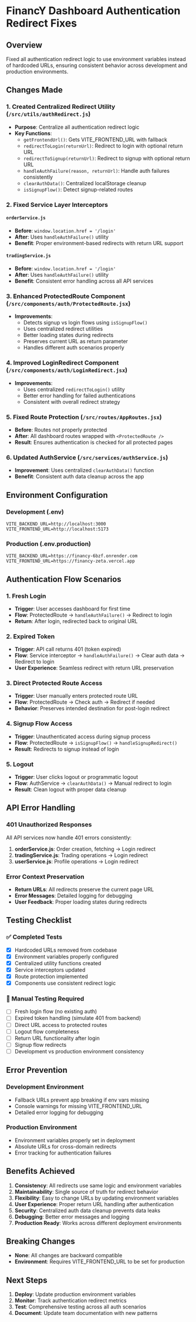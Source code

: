 # FinancY Dashboard Authentication Redirect Fixes

## Overview
Fixed all authentication redirect logic to use environment variables instead of hardcoded URLs, ensuring consistent behavior across development and production environments.

## Changes Made

### 1. Created Centralized Redirect Utility (`/src/utils/authRedirect.js`)
- **Purpose**: Centralize all authentication redirect logic
- **Key Functions**:
  - `getFrontendUrl()`: Gets VITE_FRONTEND_URL with fallback
  - `redirectToLogin(returnUrl)`: Redirect to login with optional return URL
  - `redirectToSignup(returnUrl)`: Redirect to signup with optional return URL
  - `handleAuthFailure(reason, returnUrl)`: Handle auth failures consistently
  - `clearAuthData()`: Centralized localStorage cleanup
  - `isSignupFlow()`: Detect signup-related routes

### 2. Fixed Service Layer Interceptors

#### `orderService.js`
- **Before**: `window.location.href = '/login'`
- **After**: Uses `handleAuthFailure()` utility
- **Benefit**: Proper environment-based redirects with return URL support

#### `tradingService.js` 
- **Before**: `window.location.href = '/login'`
- **After**: Uses `handleAuthFailure()` utility
- **Benefit**: Consistent error handling across all API services

### 3. Enhanced ProtectedRoute Component (`/src/components/auth/ProtectedRoute.jsx`)
- **Improvements**:
  - Detects signup vs login flows using `isSignupFlow()`
  - Uses centralized redirect utilities
  - Better loading states during redirects
  - Preserves current URL as return parameter
  - Handles different auth scenarios properly

### 4. Improved LoginRedirect Component (`/src/components/auth/LoginRedirect.jsx`)
- **Improvements**:
  - Uses centralized `redirectToLogin()` utility
  - Better error handling for failed authentications
  - Consistent with overall redirect strategy

### 5. Fixed Route Protection (`/src/routes/AppRoutes.jsx`)
- **Before**: Routes not properly protected
- **After**: All dashboard routes wrapped with `<ProtectedRoute />`
- **Result**: Ensures authentication is checked for all protected pages

### 6. Updated AuthService (`/src/services/authService.js`)
- **Improvement**: Uses centralized `clearAuthData()` function
- **Benefit**: Consistent auth data cleanup across the app

## Environment Configuration

### Development (.env)
```properties
VITE_BACKEND_URL=http://localhost:3000
VITE_FRONTEND_URL=http://localhost:5173
```

### Production (.env.production)
```properties
VITE_BACKEND_URL=https://financy-6bzf.onrender.com
VITE_FRONTEND_URL=https://financy-zeta.vercel.app
```

## Authentication Flow Scenarios

### 1. Fresh Login
- **Trigger**: User accesses dashboard for first time
- **Flow**: ProtectedRoute → `handleAuthFailure()` → Redirect to login
- **Return**: After login, redirected back to original URL

### 2. Expired Token
- **Trigger**: API call returns 401 (token expired)
- **Flow**: Service interceptor → `handleAuthFailure()` → Clear auth data → Redirect to login
- **User Experience**: Seamless redirect with return URL preservation

### 3. Direct Protected Route Access
- **Trigger**: User manually enters protected route URL
- **Flow**: ProtectedRoute → Check auth → Redirect if needed
- **Behavior**: Preserves intended destination for post-login redirect

### 4. Signup Flow Access
- **Trigger**: Unauthenticated access during signup process
- **Flow**: ProtectedRoute → `isSignupFlow()` → `handleSignupRedirect()`
- **Result**: Redirects to signup instead of login

### 5. Logout
- **Trigger**: User clicks logout or programmatic logout
- **Flow**: AuthService → `clearAuthData()` → Manual redirect to login
- **Result**: Clean logout with proper data cleanup

## API Error Handling

### 401 Unauthorized Responses
All API services now handle 401 errors consistently:

1. **orderService.js**: Order creation, fetching → Login redirect
2. **tradingService.js**: Trading operations → Login redirect  
3. **userService.js**: Profile operations → Login redirect

### Error Context Preservation
- **Return URLs**: All redirects preserve the current page URL
- **Error Messages**: Detailed logging for debugging
- **User Feedback**: Proper loading states during redirects

## Testing Checklist

### ✅ Completed Tests
- [x] Hardcoded URLs removed from codebase
- [x] Environment variables properly configured
- [x] Centralized utility functions created
- [x] Service interceptors updated
- [x] Route protection implemented
- [x] Components use consistent redirect logic

### 🧪 Manual Testing Required
- [ ] Fresh login flow (no existing auth)
- [ ] Expired token handling (simulate 401 from backend)
- [ ] Direct URL access to protected routes
- [ ] Logout flow completeness
- [ ] Return URL functionality after login
- [ ] Signup flow redirects
- [ ] Development vs production environment consistency

## Error Prevention

### Development Environment
- Fallback URLs prevent app breaking if env vars missing
- Console warnings for missing VITE_FRONTEND_URL
- Detailed error logging for debugging

### Production Environment
- Environment variables properly set in deployment
- Absolute URLs for cross-domain redirects
- Error tracking for authentication failures

## Benefits Achieved

1. **Consistency**: All redirects use same logic and environment variables
2. **Maintainability**: Single source of truth for redirect behavior
3. **Flexibility**: Easy to change URLs by updating environment variables
4. **User Experience**: Proper return URL handling after authentication
5. **Security**: Centralized auth data cleanup prevents data leaks
6. **Debugging**: Better error messages and logging
7. **Production Ready**: Works across different deployment environments

## Breaking Changes
- **None**: All changes are backward compatible
- **Environment**: Requires VITE_FRONTEND_URL to be set for production

## Next Steps
1. **Deploy**: Update production environment variables
2. **Monitor**: Track authentication redirect metrics
3. **Test**: Comprehensive testing across all auth scenarios
4. **Document**: Update team documentation with new patterns